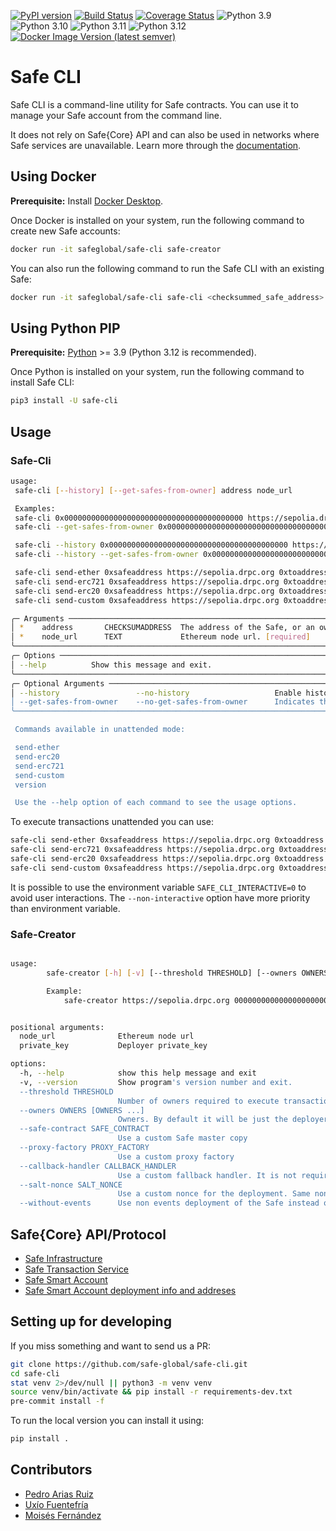 [![PyPI version](https://badge.fury.io/py/safe-cli.svg)](https://badge.fury.io/py/safe-cli)
[![Build Status](https://github.com/safe-global/safe-cli/actions/workflows/ci.yml/badge.svg)](https://github.com/safe-global/safe-cli/actions/workflows/ci.yml)
[![Coverage Status](https://coveralls.io/repos/github/safe-global/safe-cli/badge.svg?branch=main)](https://coveralls.io/github/safe-global/safe-cli?branch=main)
![Python 3.9](https://img.shields.io/badge/Python-3.9-blue.svg)
![Python 3.10](https://img.shields.io/badge/Python-3.10-blue.svg)
![Python 3.11](https://img.shields.io/badge/Python-3.11-blue.svg)
![Python 3.12](https://img.shields.io/badge/Python-3.12-blue.svg)
[![Docker Image Version (latest semver)](https://img.shields.io/docker/v/safeglobal/safe-cli?label=Docker&sort=semver)](https://hub.docker.com/r/safeglobal/safe-cli)

# Safe CLI

Safe CLI is a command-line utility for Safe contracts. You can use it to manage your Safe account from the command line.

It does not rely on Safe{Core} API and can also be used in networks where Safe services are unavailable. Learn more through the [documentation](https://docs.safe.global/advanced/cli-overview).

## Using Docker

**Prerequisite:** Install [Docker Desktop](https://www.docker.com/products/docker-desktop/).

Once Docker is installed on your system, run the following command to create new Safe accounts:

```bash
docker run -it safeglobal/safe-cli safe-creator
```

You can also run the following command to run the Safe CLI with an existing Safe:
```bash
docker run -it safeglobal/safe-cli safe-cli <checksummed_safe_address> <ethereum_node_url>
```

## Using Python PIP

**Prerequisite:** [Python](https://www.python.org/downloads/) >= 3.9 (Python 3.12 is recommended).

Once Python is installed on your system, run the following command to install Safe CLI:
```bash
pip3 install -U safe-cli
```

## Usage

### Safe-Cli

```bash
usage:
 safe-cli [--history] [--get-safes-from-owner] address node_url

 Examples:
 safe-cli 0x0000000000000000000000000000000000000000 https://sepolia.drpc.org
 safe-cli --get-safes-from-owner 0x0000000000000000000000000000000000000000 https://sepolia.drpc.org

 safe-cli --history 0x0000000000000000000000000000000000000000 https://sepolia.drpc.org
 safe-cli --history --get-safes-from-owner 0x0000000000000000000000000000000000000000 https://sepolia.drpc.org

 safe-cli send-ether 0xsafeaddress https://sepolia.drpc.org 0xtoaddress wei-amount --private-key key1 --private-key key1 --private-key keyN
 safe-cli send-erc721 0xsafeaddress https://sepolia.drpc.org 0xtoaddress 0xtokenaddres id --private-key key1 --private-key key2 --private-key keyN
 safe-cli send-erc20 0xsafeaddress https://sepolia.drpc.org 0xtoaddress 0xtokenaddres wei-amount --private-key key1 --private-key key2 --private-key keyN
 safe-cli send-custom 0xsafeaddress https://sepolia.drpc.org 0xtoaddress value 0xtxdata --private-key key1 --private-key key2 --private-key keyN

╭─ Arguments ─────────────────────────────────────────────────────────────────────────────────────────────────────────────────────────────────────────────────────────────────────────────────────────────────────────────────────────────────────────────────────────────────────────────────────────────────────╮
│ *    address       CHECKSUMADDRESS  The address of the Safe, or an owner address if --get-safes-from-owner is specified. [required]                                                                                                                                                                             │
│ *    node_url      TEXT             Ethereum node url. [required]                                                                                                                                                                                                                                               │
╰─────────────────────────────────────────────────────────────────────────────────────────────────────────────────────────────────────────────────────────────────────────────────────────────────────────────────────────────────────────────────────────────────────────────────────────────────────────────────╯
╭─ Options ───────────────────────────────────────────────────────────────────────────────────────────────────────────────────────────────────────────────────────────────────────────────────────────────────────────────────────────────────────────────────────────────────────────────────────────────────────╮
│ --help          Show this message and exit.                                                                                                                                                                                                                                                                     │
╰─────────────────────────────────────────────────────────────────────────────────────────────────────────────────────────────────────────────────────────────────────────────────────────────────────────────────────────────────────────────────────────────────────────────────────────────────────────────────╯
╭─ Optional Arguments ────────────────────────────────────────────────────────────────────────────────────────────────────────────────────────────────────────────────────────────────────────────────────────────────────────────────────────────────────────────────────────────────────────────────────────────╮
│ --history                 --no-history                   Enable history. By default it's disabled due to security reasons [default: no-history]                                                                                                                                                                 │
│ --get-safes-from-owner    --no-get-safes-from-owner      Indicates that address is an owner (Safe Transaction Service is required for this feature) [default: no-get-safes-from-owner]                                                                                                                          │
╰─────────────────────────────────────────────────────────────────────────────────────────────────────────────────────────────────────────────────────────────────────────────────────────────────────────────────────────────────────────────────────────────────────────────────────────────────────────────────╯

 Commands available in unattended mode:

 send-ether
 send-erc20
 send-erc721
 send-custom
 version

 Use the --help option of each command to see the usage options.
```

To execute transactions unattended you can use:

```bash
safe-cli send-ether 0xsafeaddress https://sepolia.drpc.org 0xtoaddress wei-amount --private-key key1 --private-key key1 --private-key keyN --non-interactive
safe-cli send-erc721 0xsafeaddress https://sepolia.drpc.org 0xtoaddress 0xtokenaddres id --private-key key1 --private-key key2 --private-key keyN --non-interactive
safe-cli send-erc20 0xsafeaddress https://sepolia.drpc.org 0xtoaddress 0xtokenaddres wei-amount --private-key key1 --private-key key2 --private-key keyN --non-interactive
safe-cli send-custom 0xsafeaddress https://sepolia.drpc.org 0xtoaddress value 0xtxdata --private-key key1 --private-key key2 --private-key keyN --non-interactive
```

It is possible to use the environment variable `SAFE_CLI_INTERACTIVE=0` to avoid user interactions. The `--non-interactive` option have more priority than environment variable.

### Safe-Creator

```bash

usage:
        safe-creator [-h] [-v] [--threshold THRESHOLD] [--owners OWNERS [OWNERS ...]] [--safe-contract SAFE_CONTRACT] [--proxy-factory PROXY_FACTORY] [--callback-handler CALLBACK_HANDLER] [--salt-nonce SALT_NONCE] [--without-events] node_url private_key

        Example:
            safe-creator https://sepolia.drpc.org 0000000000000000000000000000000000000000000000000000000000000000


positional arguments:
  node_url              Ethereum node url
  private_key           Deployer private_key

options:
  -h, --help            show this help message and exit
  -v, --version         Show program's version number and exit.
  --threshold THRESHOLD
                        Number of owners required to execute transactions on the created Safe. It mustbe greater than 0 and less or equal than the number of owners
  --owners OWNERS [OWNERS ...]
                        Owners. By default it will be just the deployer
  --safe-contract SAFE_CONTRACT
                        Use a custom Safe master copy
  --proxy-factory PROXY_FACTORY
                        Use a custom proxy factory
  --callback-handler CALLBACK_HANDLER
                        Use a custom fallback handler. It is not required for Safe Master Copies with version < 1.1.0
  --salt-nonce SALT_NONCE
                        Use a custom nonce for the deployment. Same nonce with same deployment configuration will lead to the same Safe address
  --without-events      Use non events deployment of the Safe instead of the regular one. Recommended for mainnet to save gas costs when using the Safe


```

## Safe{Core} API/Protocol

- [Safe Infrastructure](https://github.com/safe-global/safe-infrastructure)
- [Safe Transaction Service](https://github.com/safe-global/safe-transaction-service)
- [Safe Smart Account](https://github.com/safe-global/safe-smart-account)
- [Safe Smart Account deployment info and addreses](https://github.com/safe-global/safe-deployments/tree/main/src/assets)

## Setting up for developing

If you miss something and want to send us a PR:

```bash
git clone https://github.com/safe-global/safe-cli.git
cd safe-cli
stat venv 2>/dev/null || python3 -m venv venv
source venv/bin/activate && pip install -r requirements-dev.txt
pre-commit install -f
```

To run the local version you can install it using:

```bash
pip install .
```

## Contributors

- [Pedro Arias Ruiz](https://github.com/AsiganTheSunk)
- [Uxío Fuentefría](https://github.com/uxio0)
- [Moisés Fernández](https://github.com/moisses89)
